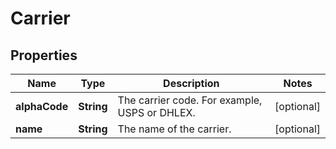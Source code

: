 
# Carrier

## Properties
Name | Type | Description | Notes
------------ | ------------- | ------------- | -------------
**alphaCode** | **String** | The carrier code. For example, USPS or DHLEX. |  [optional]
**name** | **String** | The name of the carrier. |  [optional]



